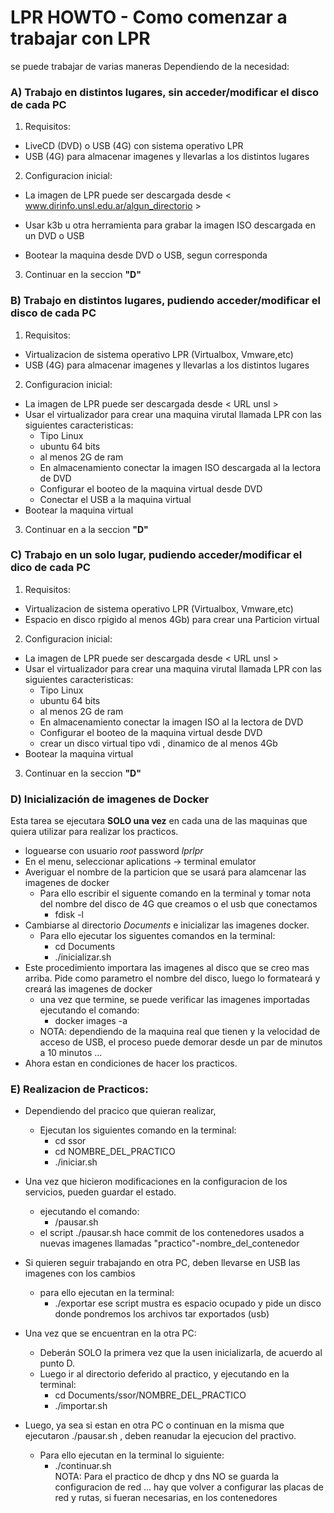 # LPR HOWTO - Como comenzar a trabajar con LPR  

se puede trabajar de varias maneras Dependiendo de la necesidad:
### A) Trabajo en distintos lugares, sin acceder/modificar el disco de cada PC
1. Requisitos:
  - LiveCD (DVD) o USB (4G) con sistema operativo LPR
  - USB (4G) para almacenar imagenes y llevarlas a los distintos lugares   

2. Configuracion inicial:  
  - La imagen de LPR puede ser descargada desde < www.dirinfo.unsl.edu.ar/algun_directorio >  

  - Usar k3b u otra herramienta para grabar la imagen ISO descargada en un DVD o USB

  - Bootear la maquina desde DVD o USB, segun corresponda 
  
3. Continuar en la seccion **"D"**  

### B) Trabajo en distintos lugares, pudiendo acceder/modificar el disco de cada PC
1. Requisitos:
  - Virtualizacion de sistema operativo LPR (Virtualbox, Vmware,etc)
  - USB (4G) para almacenar imagenes y llevarlas a los distintos lugares  
  
2. Configuracion inicial:  
  - La imagen de LPR puede ser descargada desde < URL unsl >  
  - Usar el virtualizador para crear una maquina virutal llamada LPR con las siguientes caracteristicas:
    - Tipo Linux
    - ubuntu 64 bits
    - al menos 2G de ram
    - En almacenamiento conectar la imagen ISO descargada al la lectora de DVD
    - Configurar el booteo de la maquina virtual desde DVD
    - Conectar el USB a la maquina virtual 
  - Bootear la maquina virtual
3. Continuar en a la seccion **"D"**

### C) Trabajo en un solo lugar, pudiendo acceder/modificar el dico de cada PC
1. Requisitos:
  - Virtualizacion de sistema operativo LPR (Virtualbox, Vmware,etc)
  - Espacio en disco rpigido al menos 4Gb) para crear una Particion virtual

2. Configuracion inicial:  
  - La imagen de LPR puede ser descargada desde < URL unsl >
  - Usar el virtualizador para crear una maquina virutal llamada LPR con las siguientes caracteristicas:
    - Tipo Linux
    - ubuntu 64 bits
    - al menos 2G de ram
    - En almacenamiento conectar la imagen ISO al la lectora de DVD
    - Configurar el booteo de la maquina virtual desde DVD
    - crear un disco virtual tipo vdi , dinamico de al menos 4Gb  
  - Bootear la maquina virtual 
  
  3. Continuar en la seccion **"D"**


### D) Inicialización de imagenes de Docker
  Esta tarea se ejecutara **SOLO una vez** en cada una de las maquinas que quiera utilizar para realizar los practicos.
  - loguearse con usuario *root* password *lprlpr*
  - En el menu, seleccionar aplications -> terminal emulator
  - Averiguar el nombre de la particion que se usará para alamcenar las imagenes de docker
    - Para ello escribir el siguente comando en la terminal y tomar nota del nombre del disco de 4G que creamos o el usb que conectamos
      - fdisk -l
  - Cambiarse al directorio *Documents* e inicializar las imagenes docker.
    - Para ello ejecutar los siguentes comandos en la terminal:
      - cd Documents
      - ./inicializar.sh
  - Este procedimiento importara las imagenes al disco que se creo mas arriba. Pide como parametro el nombre del disco, luego lo formateará y creará las imagenes de docker
    - una vez que termine, se puede verificar las imagenes importadas ejecutando el comando:
      - docker images -a
    - NOTA: dependiendo de la maquina real que tienen y la velocidad de acceso de USB, el proceso puede demorar desde un par de minutos a 10 minutos ...
  - Ahora estan en condiciones de hacer los practicos.
  
  ### E) Realizacion de Practicos:
  - Dependiendo del pracico que quieran realizar, 
    - Ejecutan los siguientes comando en la terminal:
      - cd ssor
      - cd NOMBRE_DEL_PRACTICO
      - ./iniciar.sh
    
  - Una vez que hicieron modificaciones en la configuracion de los servicios, pueden guardar el estado.
    - ejecutando el comando:
      - /pausar.sh
    - el script ./pausar.sh hace commit de los contenedores usados a nuevas imagenes llamadas "practico"-nombre_del_contenedor
  - Si quieren seguir trabajando en otra PC, deben llevarse en USB las imagenes con los cambios
    - para ello ejecutan en la terminal:
      - ./exportar
      ese script mustra es espacio ocupado y pide un disco donde pondremos los archivos tar exportados (usb)

  - Una vez que se encuentran en la otra PC:
    - Deberán SOLO la primera vez que la usen inicializarla, de acuerdo al punto D. 
    - Luego ir al directorio deferido al practico, y ejecutando en la terminal:
      - cd Documents/ssor/NOMBRE_DEL_PRACTICO
      - ./importar.sh
  
  - Luego, ya sea si estan en otra PC o continuan en la misma que ejecutaron ./pausar.sh , deben reanudar la ejecucion del practivo.
    - Para ello ejecutan en la terminal lo siguiente:
      - ./continuar.sh  
  NOTA: Para el practico de dhcp y dns NO se guarda la configuracion de red ... hay que volver a configurar las placas de red y rutas, si fueran necesarias, en los contenedores





